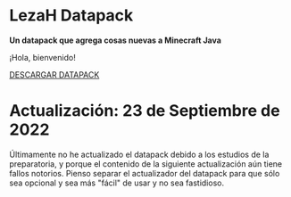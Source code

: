 # LezaH Datapack

**Un datapack que agrega cosas nuevas a Minecraft Java**

¡Hola, bienvenido!

[DESCARGAR DATAPACK](https://tacozyt.github.io/lezah/downloads)

# Actualización: 23 de Septiembre de 2022

Últimamente no he actualizado el datapack debido a los estudios de la preparatoria, y porque el contenido de la siguiente actualización aún tiene fallos notorios. Pienso separar el actualizador del datapack para que sólo sea opcional y sea más "fácil" de usar y no sea fastidioso.
